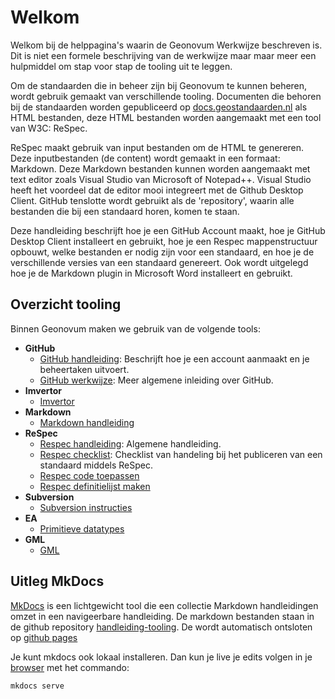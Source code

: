 # Welkom

Welkom bij de helppagina's waarin de Geonovum Werkwijze beschreven is. Dit is
niet een formele beschrijving van de werkwijze maar maar meer een hulpmiddel om
stap voor stap de tooling uit te leggen.

Om de standaarden die in beheer zijn bij Geonovum te kunnen beheren, wordt
gebruik gemaakt van verschillende tooling. Documenten die behoren bij de
standaarden worden gepubliceerd op
[docs.geostandaarden.nl](https://docs.geostandaarden.nl) als HTML bestanden,
deze HTML bestanden worden aangemaakt met een tool van W3C: ReSpec.

ReSpec maakt gebruik van input bestanden om de HTML te genereren. Deze
inputbestanden (de content) wordt gemaakt in een formaat: Markdown. Deze
Markdown bestanden kunnen worden aangemaakt met text editor zoals Visual Studio
van Microsoft of Notepad++. Visual Studio heeft het voordeel dat de editor mooi
integreert met de Github Desktop Client. GitHub tenslotte wordt gebruikt als de
'repository', waarin alle bestanden die bij een standaard horen, komen te
staan.

Deze handleiding beschrijft hoe je een GitHub Account maakt, hoe je GitHub
Desktop Client installeert en gebruikt, hoe je een Respec mappenstructuur
opbouwt, welke bestanden er nodig zijn voor een standaard, en hoe je de
verschillende versies van een standaard genereert. Ook wordt uitgelegd hoe je
de Markdown plugin in Microsoft Word installeert en gebruikt.

## Overzicht tooling

Binnen Geonovum maken we gebruik van de volgende tools:

- **GitHub**
  - [GitHub handleiding](GitHub.md): Beschrijft hoe je een account aanmaakt en
    je beheertaken uitvoert.
  - [GitHub werkwijze](GitHub-Inleiding.md): Meer algemene inleiding over GitHub.
- **Imvertor**
  - [Imvertor](Imvertor.md)
- **Markdown**
  - [Markdown handleiding](Markdown.md)
- **ReSpec**
  - [Respec handleiding](ReSpec.md): Algemene handleiding.
  - [Respec checklist](ReSpec-Checklists.md): Checklist van handeling bij het
    publiceren van een standaard middels ReSpec.
  - [Respec code toepassen](ReSpec-code-toepassen.md)
  - [Respec definitielijst maken](ReSpec-definitielijst-maken.md)
- **Subversion**
  - [Subversion instructies](SVN.md)
- **EA**
  - [Primitieve datatypes](EA-toepassing-standaarddatatypen.md)
- **GML**
  - [GML](GML.md)

## Uitleg MkDocs

[MkDocs](https://www.mkdocs.org/) is een lichtgewicht tool die een collectie
Markdown handleidingen omzet in een navigeerbare handleiding. De markdown bestanden staan in de github repository [handleiding-tooling](https://github.com/Geonovum/handleiding-tooling). De wordt automatisch ontsloten op [github pages](https://github.com/Geonovum/handleiding-tooling)

Je kunt mkdocs ook lokaal installeren. Dan kun je live je edits volgen in je [browser](http://127.0.0.1:8000/) met het commando:

```
mkdocs serve
```
